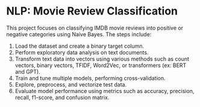 # NLP: Movie Review Classification

This project focuses on classifying IMDB movie reviews into positive or negative categories using Naive Bayes. The steps include:
1. Load the dataset and create a binary target column.
2. Perform exploratory data analysis on text documents.
3. Transform text data into vectors using various methods such as count vectors, binary vectors, TFIDF, Word2Vec, or transformers (ex: BERT and GPT).
4. Train and tune multiple models, performing cross-validation.
5. Explore, preprocess, and vectorize test data.
6. Evaluate model performance using metrics such as accuracy, precision, recall, f1-score, and confusion matrix.

